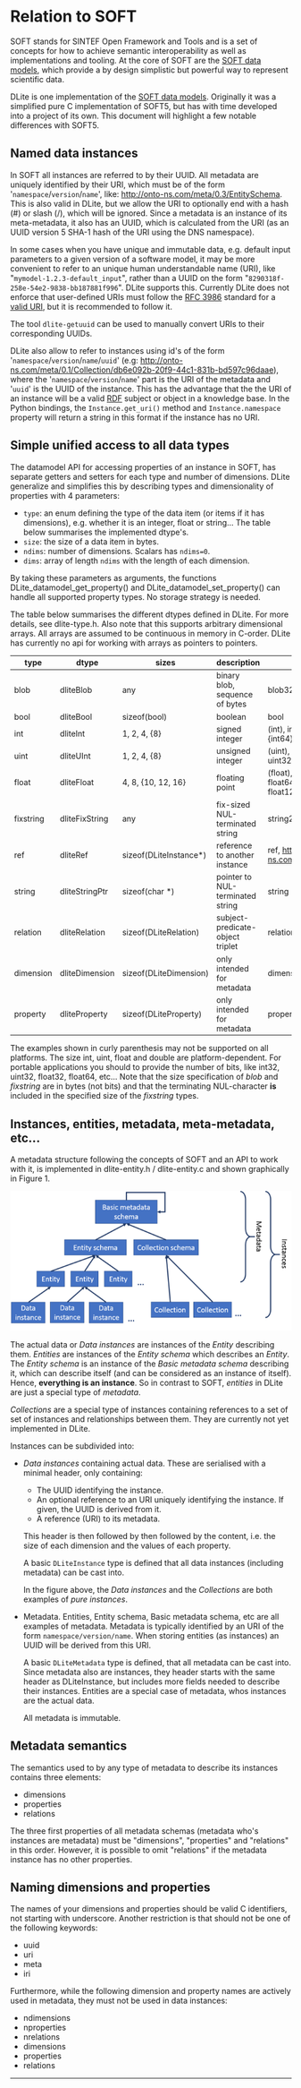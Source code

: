 Relation to SOFT
================
SOFT stands for SINTEF Open Framework and Tools and is a set of
concepts for how to achieve semantic interoperability as well as
implementations and tooling.  At the core of SOFT are the [SOFT data
models], which provide a by design simplistic but powerful way to
represent scientific data.

DLite is one implementation of the [SOFT data models].  Originally it
was a simplified pure C implementation of SOFT5, but has with time
developed into a project of its own.  This document will highlight a
few notable differences with SOFT5.


Named data instances
--------------------
In SOFT all instances are referred to by their UUID.  All metadata are
uniquely identified by their URI, which must be of the form
'`namespace`/`version`/`name`', like:
http://onto-ns.com/meta/0.3/EntitySchema.  This is also valid in
DLite, but we allow the URI to optionally end with a hash (#) or slash
(/), which will be ignored.  Since a metadata is an instance of its
meta-metadata, it also has an UUID, which is calculated from the URI
(as an UUID version 5 SHA-1 hash of the URI using the DNS namespace).

In some cases when you have unique and immutable data, e.g. default
input parameters to a given version of a software model, it may be
more convenient to refer to an unique human understandable name (URI),
like "`mymodel-1.2.3-default_input`", rather than a UUID on the form
"`8290318f-258e-54e2-9838-bb187881f996`".  DLite supports this.
Currently DLite does not enforce that user-defined URIs must follow the
[RFC 3986] standard for a [valid URI], but it is recommended to
follow it.

The tool `dlite-getuuid` can be used to manually convert URIs to their
corresponding UUIDs.

DLite also allow to refer to instances using id's of the form
'`namespace`/`version`/`name`/`uuid`' (e.g:
http://onto-ns.com/meta/0.1/Collection/db6e092b-20f9-44c1-831b-bd597c96daae),
where the '`namespace`/`version`/`name`' part is the URI of the
metadata and '`uuid`' is the UUID of the instance.  This has the
advantage that the the URI of an instance will be a valid [RDF]
subject or object in a knowledge base.  In the Python bindings, the
`Instance.get_uri()` method and `Instance.namespace` property will return a 
string in this format if the instance has no URI.


Simple unified access to all data types
---------------------------------------
The datamodel API for accessing properties of an instance in SOFT, has
separate getters and setters for each type and number of dimensions.
DLite generalize and simplifies this by describing types and
dimensionality of properties with 4 parameters:

  - `type`: an enum defining the type of the data item (or items if
    it has dimensions), e.g. whether it is an integer, float or string...
    The table below summarises the implemented dtype's.
  - `size`: the size of a data item in bytes.
  - `ndims`: number of dimensions.  Scalars has ``ndims=0``.
  - `dims`: array of length `ndims` with the length of each dimension.

By taking these parameters as arguments, the functions
DLite_datamodel_get_property() and DLite_datamodel_set_property() can handle
all supported property types.  No storage strategy is needed.

The table below summarises the different dtypes defined in DLite.  For
more details, see dlite-type.h.  Also note that this supports arbitrary
dimensional arrays.  All arrays are assumed to be continuous in memory
in C-order.  DLite has currently no api for working with arrays as
pointers to pointers.

type      | dtype          | sizes                  | description                      | examples
----      | -----          | -----                  | -----------                      | --------
blob      | dliteBlob      | any                    | binary blob, sequence of bytes   | blob32, blob128, ...
bool      | dliteBool      | sizeof(bool)           | boolean                          | bool
int       | dliteInt       | 1, 2, 4, {8}           | signed integer                   | (int), int8, int16, int32, {int64}
uint      | dliteUInt      | 1, 2, 4, {8}           | unsigned integer                 | (uint), uint8, uint16, uint32, {uint64}
float     | dliteFloat     | 4, 8, {10, 12, 16}     | floating point                   | (float), (double), float32, float64, {float80, float96, float128}
fixstring | dliteFixString | any                    | fix-sized NUL-terminated string  | string20, string4000, ...
ref       | dliteRef       | sizeof(DLiteInstance*) | reference to another instance    | ref, http://onto-ns.com/meta/0.1/MyEntity
string    | dliteStringPtr | sizeof(char *)         | pointer to NUL-terminated string | string
relation  | dliteRelation  | sizeof(DLiteRelation)  | subject-predicate-object triplet | relation
dimension | dliteDimension | sizeof(DLiteDimension) | only intended for metadata       | dimension
property  | dliteProperty  | sizeof(DLiteProperty)  | only intended for metadata       | property

The examples shown in curly parenthesis may not be supported on all
platforms.  The size int, uint, float and double are
platform-dependent.  For portable applications you should to provide
the number of bits, like int32, uint32, float32, float64, etc...  Note
that the size specification of *blob* and *fixstring* are in bytes
(not bits) and that the terminating NUL-character __is__ included in the
specified size of the *fixstring* types.


Instances, entities, metadata, meta-metadata, etc...
----------------------------------------------------
A metadata structure following the concepts of SOFT and an API to work
with it, is implemented in dlite-entity.h / dlite-entity.c and shown
graphically in Figure 1.

![Metadata structure][fig1]

The actual data or *Data instances* are instances of the *Entity*
describing them.  *Entities* are instances of the *Entity schema*
which describes an *Entity*.  The *Entity schema* is an instance of
the *Basic metadata schema* describing it, which can describe itself
(and can be considered as an instance of itself).  Hence, **everything
is an instance**.  So in contrast to SOFT, *entities* in DLite are just
a special type of *metadata*.

*Collections* are a special type of instances containing references to
a set of set of instances and relationships between them.  They are
currently not yet implemented in DLite.

Instances can be subdivided into:

  - *Data instances* containing actual data.  These are serialised with a
    minimal header, only containing:
      - The UUID identifying the instance.
      - An optional reference to an URI uniquely identifying the instance.
        If given, the UUID is derived from it.
      - A reference (URI) to its metadata.

    This header is then followed by then followed by the content,
    i.e. the size of each dimension and the values of each property.

    A basic `DLiteInstance` type is defined that all data instances
    (including metadata) can be cast into.

    In the figure above, the *Data instances* and the *Collections* are
    both examples of *pure instances*.

  - Metadata.  Entities, Entity schema, Basic metadata schema, etc are
    all examples of metadata.  Metadata is typically identified by an
    URI of the form `namespace/version/name`.  When storing entities
    (as instances) an UUID will be derived from this URI.

    A basic `DLiteMetadata` type is defined, that all metadata can be
    cast into.  Since metadata also are instances, they header starts
    with the same header as DLiteInstance, but includes more fields
    needed to describe their instances.  Entities are a special case
    of metadata, whos instances are the actual data.

    All metadata is immutable.


Metadata semantics
------------------
The semantics used to by any type of metadata to describe its instances
contains three elements:

  - dimensions
  - properties
  - relations

The three first properties of all metadata schemas (metadata who's
instances are metadata) must be "dimensions", "properties" and
"relations" in this order.  However, it is possible to omit
"relations" if the metadata instance has no other properties.


Naming dimensions and properties
--------------------------------
The names of your dimensions and properties should be valid C identifiers,
not starting with underscore.  Another restriction is that should not be
one of the following keywords:

  - uuid
  - uri
  - meta
  - iri

Furthermore, while the following dimension and property names are
actively used in metadata, they must not be used in data instances:

  - ndimensions
  - nproperties
  - nrelations
  - dimensions
  - properties
  - relations

---

[SOFT data models]: https://github.com/NanoSim/Porto/blob/porto/Preview-Final-Release/doc/manual/02_soft_introduction.md#soft5-features
[RFC 3986]: https://datatracker.ietf.org/doc/html/rfc3986
[valid URI]: https://en.wikipedia.org/wiki/Uniform_Resource_Identifier#syntax
[RDF]: https://en.wikipedia.org/wiki/Semantic_triple
[fig1]: SOFT-metadata-structure.png "Figure 1. Metadata structure."
